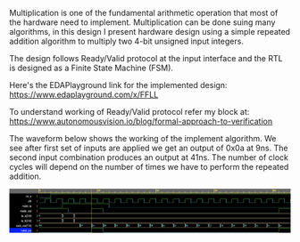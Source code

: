 Multiplication is one of the fundamental arithmetic operation that most of the hardware need to implement.
Multiplication can be done suing many algorithms, in this design I present hardware design using a simple
repeated addition algorithm to multiply two 4-bit unsigned input integers.

The design follows Ready/Valid protocol at the input interface and the RTL is designed as a Finite State Machine (FSM).

Here's the EDAPlayground link for the implemented design: https://www.edaplayground.com/x/FFLL

To understand working of Ready/Valid protocol refer my block at: https://www.autonomousvision.io/blog/formal-approach-to-verification

The waveform below shows the working of the implement algorithm. We see after first set of inputs are applied we get an output of 0x0a at 9ns.
The second input combination produces an output at 41ns. The number of clock cycles will depend on the number of times we have to perform the
repeated addition.

![My Image](mult.png)
